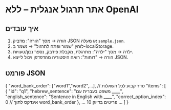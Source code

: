 # אתר תרגול אנגלית – ללא OpenAI

## איך עובדים
1. הורה → מסך "הורה": מדביק JSON או מעלה `sample.json`.
2. לוחץ "שמור ופתח לתרגול" → נשמר ב-localStorage.
3. ילדה → מסך "ילדה": מתרגלת, מקבלת פידבק, נספר נכון/טעויות.
4. הורה → "דוחות": רואה היסטוריה מהדפדפן ויכול לייצא JSON.

## פורמט JSON
{
"word_bank_order": ["word1","word2",...], // סדר קבוע לכל השאלות
"items": [
{
"id": "q1",
"hebrew_sentence": "משפט בעברית עם ____",
"english_sentence": "Sentence in English with ____",
"correct_option_index": 0 // אינדקס לתוך word_bank_order
},
... 10 פריטים בדיוק ...
]
}